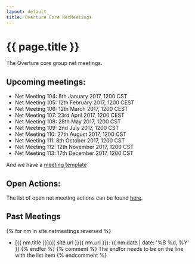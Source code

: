 ```yaml
---
layout: default
title: Overture Core NetMeetings
---
```


# {{ page.title }}

The Overture core group net meetings. 

## Upcoming meetings:

* Net Meeting 104: 8th January 2017, 1200 CST
* Net Meeting 105: 12th February 2017, 1200 CEST
* Net Meeting 106: 12th March 2017, 1200 CEST
* Net Meeting 107: 23rd April 2017, 1200 CEST
* Net Meeting 108: 28th May 2017, 1200 CST
* Net Meeting 109: 2nd July 2017, 1200 CST
* Net Meeting 110: 27th August 2017, 1200 CST
* Net Meeting 111: 8th October 2017, 1200 CST
* Net Meeting 112: 12th November 2017, 1200 CST
* Net Meeting 113: 17th December 2017, 1200 CST

And we have a [meeting template](template.html)

## Open Actions:

The list of open net meeting actions can be found [here](https://github.com/overturetool/overturetool.github.io/issues?q=is%3Aopen+is%3Aissue+label%3A%22action+net-meeting%22).

## Past Meetings

{% for nm in site.netmeetings reversed %}
* [{{ nm.title }}]({{ site.url }}{{ nm.url }}): {{ nm.date | date: '%B %d, %Y' }} {% endfor %}
{% comment %} The endfor needs to be on the line with the list item {% endcomment %}


